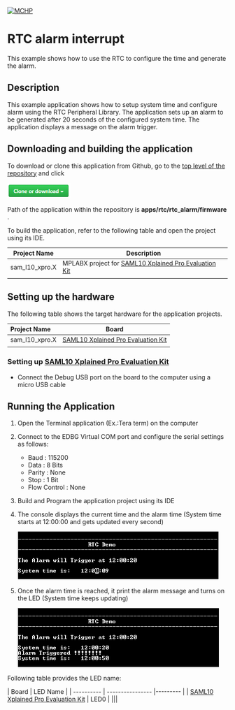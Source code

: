 [![MCHP](https://www.microchip.com/ResourcePackages/Microchip/assets/dist/images/logo.png)](https://www.microchip.com)

# RTC alarm interrupt

This example shows how to use the RTC to configure the time and generate the alarm.

## Description

This example application shows how to setup system time and configure alarm using the RTC Peripheral Library. The application sets up an alarm to be generated after 20 seconds of the configured system time. The application displays a message on the alarm trigger.

## Downloading and building the application

To download or clone this application from Github, go to the [top level of the repository](https://github.com/Microchip-MPLAB-Harmony/csp_apps_sam_l10_l11) and click

![clone](../../../docs/images/clone.png)

Path of the application within the repository is **apps/rtc/rtc_alarm/firmware** .

To build the application, refer to the following table and open the project using its IDE.

| Project Name      | Description                                    |
| ----------------- | ---------------------------------------------- |
| sam_l10_xpro.X | MPLABX project for [SAML10 Xplained Pro Evaluation Kit](https://www.microchip.com/DevelopmentTools/ProductDetails/dm320204) |
|||

## Setting up the hardware

The following table shows the target hardware for the application projects.

| Project Name| Board|
|:---------|:---------:|
| sam_l10_xpro.X | [SAML10 Xplained Pro Evaluation Kit](https://www.microchip.com/DevelopmentTools/ProductDetails/dm320204)
|||

### Setting up [SAML10 Xplained Pro Evaluation Kit](https://www.microchip.com/DevelopmentTools/ProductDetails/dm320204)

- Connect the Debug USB port on the board to the computer using a micro USB cable

## Running the Application

1. Open the Terminal application (Ex.:Tera term) on the computer
2. Connect to the EDBG Virtual COM port and configure the serial settings as follows:
    - Baud : 115200
    - Data : 8 Bits
    - Parity : None
    - Stop : 1 Bit
    - Flow Control : None
3. Build and Program the application project using its IDE
4. The console displays the current time and the alarm time (System time starts at 12:00:00 and gets updated every second)

    ![output](images/output_rtc_alarm_1.png)

5. Once the alarm time is reached, it print the alarm message and turns on the LED (System time keeps updating)

    ![output](images/output_rtc_alarm_2.png)

Following table provides the LED name:

| Board      | LED Name |
| ---------- | ---------------- |--------- |
| [SAML10 Xplained Pro Evaluation Kit](https://www.microchip.com/DevelopmentTools/ProductDetails/dm320204) | LED0 |
|||
